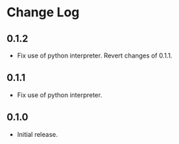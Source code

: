 # Change Log


## 0.1.2

- Fix use of python interpreter. Revert changes of 0.1.1.

## 0.1.1

- Fix use of python interpreter. 

## 0.1.0

- Initial release.